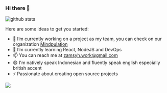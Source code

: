 ### Hi there 👋

![github stats](https://github-readme-stats.vercel.app/api?username=zuramai&show_icons=true)

Here are some ideas to get you started:

- 🔭 I’m currently working on a project as my team, you can check on our organization <a href="https://github.com/Mindpulation"> Mindpulation </a>
- 🌱 I’m currently learning React, NodeJS and DevOps
- 📫 You can reach me at zamsyh.work@gmail.com
- 😄 I'm natively speak Indonesian and fluently speak english especially british accent
- ⚡ Passionate about creating open source projects

<img src="https://github-readme-stats.vercel.app/api/top-langs/?username=zamisyh&theme=react">
